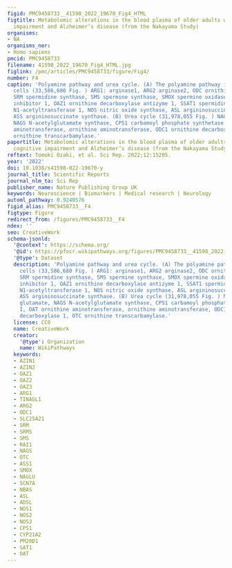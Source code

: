 ```yaml
---
figid: PMC9458733__41598_2022_19670_Fig4_HTML
figtitle: Metabolomic alterations in the blood plasma of older adults with mild cognitive
  impairment and Alzheimer’s disease (from the Nakayama Study)
organisms:
- NA
organisms_ner:
- Homo sapiens
pmcid: PMC9458733
filename: 41598_2022_19670_Fig4_HTML.jpg
figlink: /pmc/articles/PMC9458733/figure/Fig4/
number: F4
caption: 'Polyamine pathway and urea cycle. (A) The polyamine pathway in mammalian
  cells (33,586,680 Fig. ) ARG1: arginase1, ARG2 arginase2, ODC ornithine decarboxylase,
  SRM spermidine synthase, SMS spermine synthase, SMOX spermine oxidase, AZIN1 antizyme
  inhibitor 1, OAZ1 ornithine decarboxylase antizyme 1, SSAT1 spermidine/spermine
  N1-acetyltransferase 1, NOS nitric oxide synthase, ASL argininosuccinate lyase,
  ASS argininosuccinate synthase. (B) Urea cycle (31,978,055 Fig. ) NAG N-acetyl glutamate,
  NAGS N-acetylglutamate synthase, CPS1 carbamoyl phosphate synthetase I, OAT ornithine
  aminotransferase, ornithine aminotransferase, ODC1 ornithine decarboxylase 1, OTC
  ornithine transcarbamylase.'
papertitle: Metabolomic alterations in the blood plasma of older adults with mild
  cognitive impairment and Alzheimer’s disease (from the Nakayama Study).
reftext: Tomoki Ozaki, et al. Sci Rep. 2022;12:15205.
year: '2022'
doi: 10.1038/s41598-022-19670-y
journal_title: Scientific Reports
journal_nlm_ta: Sci Rep
publisher_name: Nature Publishing Group UK
keywords: Neuroscience | Biomarkers | Medical research | Neurology
automl_pathway: 0.9240576
figid_alias: PMC9458733__F4
figtype: Figure
redirect_from: /figures/PMC9458733__F4
ndex: ''
seo: CreativeWork
schema-jsonld:
  '@context': https://schema.org/
  '@id': https://pfocr.wikipathways.org/figures/PMC9458733__41598_2022_19670_Fig4_HTML.html
  '@type': Dataset
  description: 'Polyamine pathway and urea cycle. (A) The polyamine pathway in mammalian
    cells (33,586,680 Fig. ) ARG1: arginase1, ARG2 arginase2, ODC ornithine decarboxylase,
    SRM spermidine synthase, SMS spermine synthase, SMOX spermine oxidase, AZIN1 antizyme
    inhibitor 1, OAZ1 ornithine decarboxylase antizyme 1, SSAT1 spermidine/spermine
    N1-acetyltransferase 1, NOS nitric oxide synthase, ASL argininosuccinate lyase,
    ASS argininosuccinate synthase. (B) Urea cycle (31,978,055 Fig. ) NAG N-acetyl
    glutamate, NAGS N-acetylglutamate synthase, CPS1 carbamoyl phosphate synthetase
    I, OAT ornithine aminotransferase, ornithine aminotransferase, ODC1 ornithine
    decarboxylase 1, OTC ornithine transcarbamylase.'
  license: CC0
  name: CreativeWork
  creator:
    '@type': Organization
    name: WikiPathways
  keywords:
  - AZIN1
  - AZIN2
  - OAZ1
  - OAZ2
  - OAZ3
  - ARG1
  - TINAGL1
  - ARG2
  - ODC1
  - SLC25A21
  - SRM
  - SRMS
  - SMS
  - RAI1
  - NAGS
  - OTC
  - ASS1
  - SMOX
  - NAGLU
  - SCN7A
  - NBAS
  - ASL
  - ADSL
  - NOS1
  - NOS2
  - NOS3
  - CPS1
  - CYP21A2
  - PM20D1
  - SAT1
  - OAT
---
```

